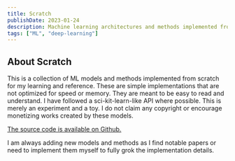 ```yaml
---
title: Scratch
publishDate: 2023-01-24
description: Machine learning architectures and methods implemented from scratch.
tags: ["ML", "deep-learning"]
---
```


## About Scratch

This is a collection of ML models and methods implemented from scratch for my learning and reference. These are simple implementations that are not optimized for speed or memory. They are meant to be easy to read and understand. I have followed a sci-kit-learn-like API where possible. This is merely an experiment and a toy. I do not claim any copyright or encourage monetizing works created by these models.

[The source code is available on Github.](https://github.com/walln/scratch)

I am always adding new models and methods as I find notable papers or need to implement them myself to fully grok the implementation details.
